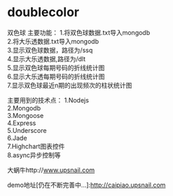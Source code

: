 # doublecolor
双色球
主要功能：
1.将双色球数据.txt导入mongodb <br/>
2.将大乐透数据.txt导入mongodb<br/>
3.显示双色球数据，路径为/ssq<br/>
4.显示大乐透数据,路径为/dlt<br/>
5.显示双色球每期号码的折线统计图<br/>
6.显示大乐透每期号码的折线统计图<br/>
7.显示双色球最近n期的出现频次的柱状统计图<br/>

主要用到的技术点：
1.Nodejs<br>
2.Mongodb<br>
3.Mongoose<br>
4.Express<br>
5.Underscore<br>
6.Jade<br>
7.Highchart图表控件<br>
8.async异步控制等<br>

大蜗牛http://www.upsnail.com<br>

demo地址[仍在不断完善中...]:http://caipiao.upsnail.com
